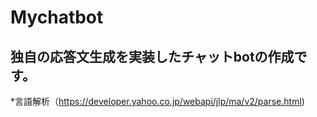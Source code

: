 # Mychatbot
## 独自の応答文生成を実装したチャットbotの作成です。
*言語解析（https://developer.yahoo.co.jp/webapi/jlp/ma/v2/parse.html)
